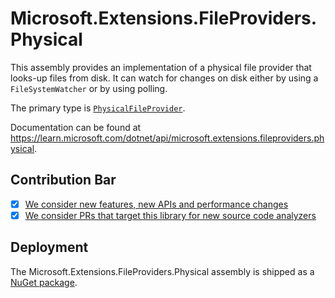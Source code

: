 # Microsoft.Extensions.FileProviders.Physical
This assembly provides an implementation of a physical file provider that looks-up files from disk. It can watch for changes on disk either by using a `FileSystemWatcher` or by using polling.

The primary type is [`PhysicalFileProvider`](https://learn.microsoft.com/dotnet/api/microsoft.extensions.fileproviders.physicalfileprovider).

Documentation can be found at https://learn.microsoft.com/dotnet/api/microsoft.extensions.fileproviders.physical.

## Contribution Bar
- [x] [We consider new features, new APIs and performance changes](../../libraries/README.md#primary-bar)
- [x] [We consider PRs that target this library for new source code analyzers](../../libraries/README.md#secondary-bars)

## Deployment
The Microsoft.Extensions.FileProviders.Physical assembly is shipped as a [NuGet package](https://www.nuget.org/packages/Microsoft.Extensions.FileProviders.Physical).